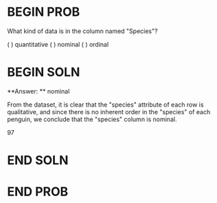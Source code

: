# BEGIN PROB
What kind of data is in the column named "Species"?

( ) quantitative
( ) nominal
( ) ordinal

# BEGIN SOLN

**Answer: ** nominal

From the dataset, it is clear that the "species" attribute of each row is qualitative, and since there is no inherent order in the "species" of each penguin, we conclude that the "species" column is nominal.

<average>97</average>

# END SOLN

# END PROB